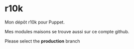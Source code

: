 # r10k

Mon dépôt r10k pour Puppet.

Mes modules maisons se trouve aussi sur ce compte github.

Please select the **production** branch

